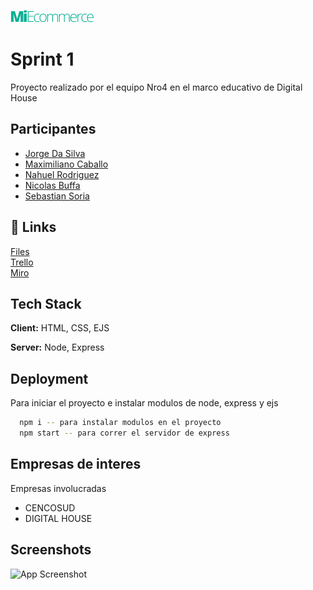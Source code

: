 
![Logo](https://raw.githubusercontent.com/jorgedasilvabermudez/proyectoMiEcommerce-grupo4/main/public/assets/MiEcommerce.png)


# Sprint 1 



Proyecto realizado por el equipo Nro4 en el marco educativo de Digital House 

## Participantes

 - [Jorge Da Silva](https://github.com/jorgedasilvabermudez)
 - [Maximiliano Caballo](https://github.com/MaximilianoCaballoCencosud)
 - [Nahuel Rodriguez](https://github.com/NicolasBuffa)
 - [Nicolas Buffa](https://github.com/)
 - [Sebastian Soria](https://github.com/soriagorgoroso)


## 🔗 Links
[Files](https://drive.google.com/file/d/1t-mQGQF2xY7F4YviN-9D-m46y_xue40d/view) <br/>
[Trello](https://trello.com/b/jEpZIn5Y/1er-sprint) <br/>
[Miro](https://miro.com/app/board/uXjVPYign9Q=/) <br/>

## Tech Stack

**Client:** HTML, CSS, EJS

**Server:** Node, Express


## Deployment

Para iniciar el proyecto e instalar modulos de node, express
y ejs

```bash
  npm i -- para instalar modulos en el proyecto
  npm start -- para correr el servidor de express
```


## Empresas de interes

Empresas involucradas 

- CENCOSUD
- DIGITAL HOUSE

## Screenshots

![App Screenshot](https://via.placeholder.com/468x300?text=App+Screenshot+Here)

